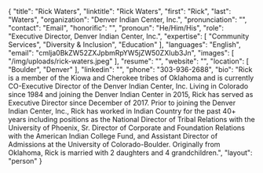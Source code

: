{
  "title": "Rick Waters",
  "linktitle": "Rick Waters",
  "first": "Rick",
  "last": "Waters",
  "organization": "Denver Indian Center, Inc.",
  "pronunciation": "",
  "contact": "Email",
  "honorific": "",
  "pronoun": "He/Him/His",
  "role": "Executive Director, Denver Indian Center, Inc.",
  "expertise": [
    "Community Services",
    "Diversity & Inclusion",
    "Education"
  ],
  "languages": "English",
  "email": "cmlja0BkZW52ZXJpbmRpYW5jZW50ZXIub3Jn",
  "images": [
    "/img/uploads/rick-waters.jpeg"
  ],
  "resume": "",
  "website": "",
  "location": [
    "Boulder",
    "Denver"
  ],
  "linkedin": "",
  "phone": "303-936-2688",
  "bio": "Rick is a member of the Kiowa and Cherokee tribes of Oklahoma and is currently CO-Executive Director of the Denver Indian Center, Inc.   Living in Colorado since 1984 and joining the Denver Indian Center in 2015, Rick has served as Executive Director since December of 2017.  Prior to joining the Denver Indian Center, Inc., Rick has worked in Indian Country for the past 40+ years including positions as the National Director of Tribal Relations with the University of Phoenix, Sr. Director of Corporate and Foundation Relations with the American Indian College Fund, and Assistant Director of Admissions at the University of Colorado-Boulder.  Originally from Oklahoma, Rick is married with 2 daughters and 4 grandchildren.",
  "layout": "person"
}